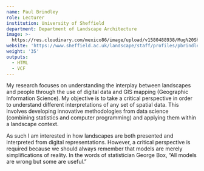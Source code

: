 ```yaml
---
name: Paul Brindley
role: Lecturer
institution: University of Sheffield
department: Department of Landscape Architecture
image: >-
  https://res.cloudinary.com/mexico86/image/upload/v1580488938/Mug%20Shots/brindley260_sl8idi.jpg
website: 'https://www.sheffield.ac.uk/landscape/staff/profiles/pbrindley/profilepub'
weight: '35'
outputs:
  - HTML
  - VCF
---
```


My research focuses on understanding the interplay between landscapes and people through the use of digital data and GIS mapping (Geographic Information Science). My objective is to take a critical perspective in order to understand different interpretations of any set of spatial data. This involves developing innovative methodologies from data science (combining statistics and computer programming) and applying them within a landscape context.

As such I am interested in how landscapes are both presented and interpreted from digital representations. However, a critical perspective is required because we should always remember that models are merely simplifications of reality. In the words of statistician George Box, “All models are wrong but some are useful.”
